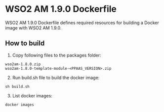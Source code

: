 # WSO2 AM 1.9.0 Dockerfile

WSO2 AM 1.9.0 Dockerfile defines required resources for building a Docker image with WSO2 AM 1.9.0.

## How to build

1. Copy following files to the packages folder:
```
wso2am-1.8.0.zip
wso2am-1.8.0-template-module-<PPAAS_VERSION>.zip
```

2. Run build.sh file to build the docker image:
```
sh build.sh
```

3. List docker images:
```
docker images
```